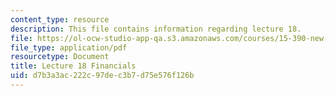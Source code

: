 ```yaml
---
content_type: resource
description: This file contains information regarding lecture 18.
file: https://ol-ocw-studio-app-qa.s3.amazonaws.com/courses/15-390-new-enterprises-spring-2013/d7b3a3ac222c97dec3b7d75e576f126b_MIT15_390S13_lec18.pdf
file_type: application/pdf
resourcetype: Document
title: Lecture 18 Financials
uid: d7b3a3ac-222c-97de-c3b7-d75e576f126b
---
```

